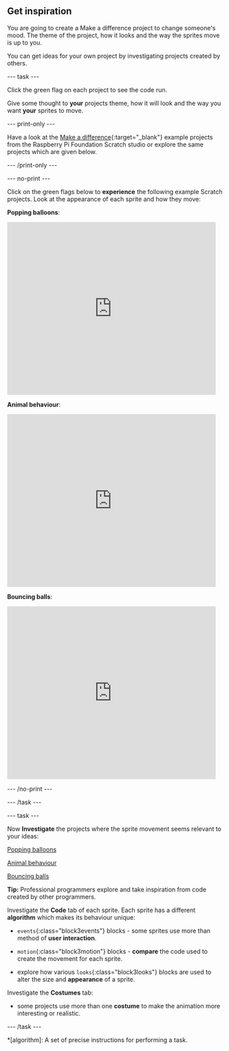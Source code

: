 ## Get inspiration

You are going to create a Make a difference project to change someone's mood. The theme of the project, how it looks and the way the sprites move is up to you. 

You can get ideas for your own project by investigating projects created by others.

--- task ---

Click the green flag on each project to see the code run.

Give some thought to **your** projects theme, how it will look and the way you want **your** sprites to move.

--- print-only ---

Have a look at the [Make a difference](https://scratch.mit.edu/studios/27520550){:target="_blank"} example projects from the Raspberry Pi Foundation Scratch studio or explore the same projects which are given below.

--- /print-only ---


--- no-print ---

Click on the green flags below to **experience** the following example Scratch projects. Look at the appearance of each sprite and how they move:

**Popping balloons**:
<div class="scratch-preview">
  <iframe src="https://scratch.mit.edu/projects/425346741/embed" allowtransparency="true" width="485" height="402" frameborder="0" scrolling="no" allowfullscreen></iframe>
</div>

**Animal behaviour**:
<div class="scratch-preview">
  <iframe allowtransparency="true" width="485" height="402" src="https://scratch.mit.edu/projects/embed/433177517/?autostart=false" frameborder="0"></iframe>
</div>

**Bouncing balls**:
<div class="scratch-preview">
  <iframe allowtransparency="true" width="485" height="402" src="https://scratch.mit.edu/projects/embed/425675232/?autostart=false" frameborder="0"></iframe>
</div>

--- /no-print ---

--- /task ---

--- task ---

Now **Investigate** the projects where the sprite movement seems relevant to your ideas:

[Popping balloons](https://scratch.mit.edu/projects/425346741/editor)

[Animal behaviour](https://scratch.mit.edu/projects/433177517/editor)

[Bouncing balls](https://scratch.mit.edu/projects/425675232/editor)

**Tip:** Professional programmers explore and take inspiration from code created by other programmers.

Investigate the **Code** tab  of each sprite. Each sprite has a different **algorithm** which makes its behaviour unique:

+ `events`{:class="block3events"} blocks - some sprites use more than method of **user interaction**.

+ `motion`{:class="block3motion"} blocks - **compare** the code used to create the movement for each sprite.

+ explore how various `looks`{:class="block3looks"} blocks are used to alter the size and **appearance** of a sprite.

Investigate the **Costumes** tab:
+  some projects use more than one **costume** to make the animation more interesting or realistic. 

--- /task ---

*[algorithm]: A set of precise instructions for performing a task.
